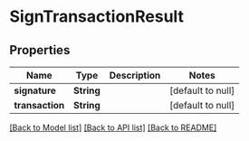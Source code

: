 # SignTransactionResult

## Properties

| Name            | Type       | Description | Notes             |
| --------------- | ---------- | ----------- | ----------------- |
| **signature**   | **String** |             | [default to null] |
| **transaction** | **String** |             | [default to null] |

[[Back to Model list]](../README.md#documentation-for-models) [[Back to API list]](../README.md#documentation-for-api-endpoints) [[Back to README]](../README.md)
